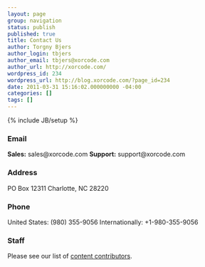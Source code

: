 ```yaml
---
layout: page
group: navigation
status: publish
published: true
title: Contact Us
author: Torgny Bjers
author_login: tbjers
author_email: tbjers@xorcode.com
author_url: http://xorcode.com/
wordpress_id: 234
wordpress_url: http://blog.xorcode.com/?page_id=234
date: 2011-03-31 15:16:02.000000000 -04:00
categories: []
tags: []
---
```


{% include JB/setup %}

<h3>Email</h3>
<strong>Sales:</strong> sales@xorcode.com
<strong>Support:</strong> support@xorcode.com
<h3>Address</h3>
PO Box 12311
Charlotte, NC 28220
<h3>Phone</h3>
United States: (980) 355-9056
Internationally: +1-980-355-9056
<h3>Staff</h3>
Please see our list of <a title="Staff" href="http://xorcode.com/staff/">content contributors</a>.

<script type="text/javascript">// <![CDATA[
 var is_ssl = ("https:" == document.location.protocol); var asset_host = is_ssl ? "https://s3.amazonaws.com/getsatisfaction.com/" : "http://s3.amazonaws.com/getsatisfaction.com/"; document.write(unescape("%3Cscript src='" + asset_host + "javascripts/feedback-v2.js' type='text/javascript'%3E%3C/script%3E"));
// ]]></script><script type="text/javascript">// <![CDATA[
 var feedback_widget_options = {}; feedback_widget_options.display = "inline"; feedback_widget_options.company = "xorcode"; feedback_widget_options.placement = "left"; feedback_widget_options.width = "100%"; feedback_widget_options.height = "300";  feedback_widget_options.color = "#222"; feedback_widget_options.style = "question"; var feedback_widget = new GSFN.feedback_widget(feedback_widget_options);
// ]]></script>
